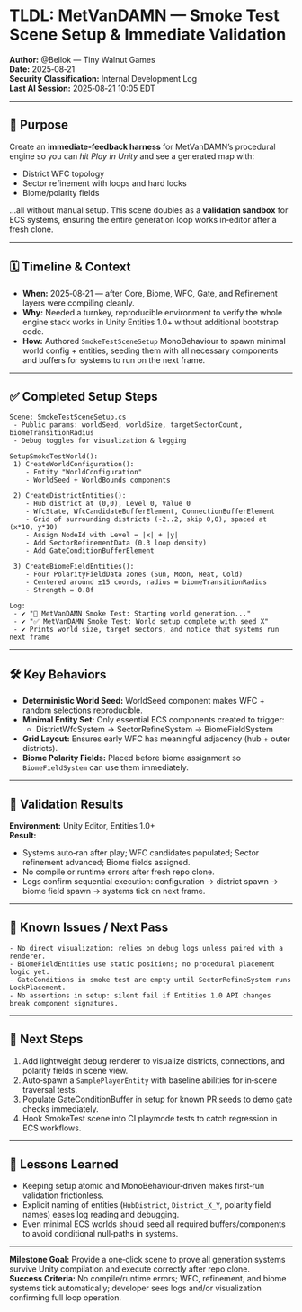 # TLDL: MetVanDAMN — Smoke Test Scene Setup & Immediate Validation

**Author:** @Bellok — Tiny Walnut Games  
**Date:** 2025‑08‑21  
**Security Classification:** Internal Development Log  
**Last AI Session:** 2025‑08‑21 10:05 EDT  

---

## 🎯 Purpose

Create an **immediate‑feedback harness** for MetVanDAMN’s procedural engine so you can *hit Play in Unity* and see a generated map with:
- District WFC topology
- Sector refinement with loops and hard locks
- Biome/polarity fields

…all without manual setup. This scene doubles as a **validation sandbox** for ECS systems, ensuring the entire generation loop works in‑editor after a fresh clone.

---

## 🗓 Timeline & Context

- **When:** 2025‑08‑21 — after Core, Biome, WFC, Gate, and Refinement layers were compiling cleanly.  
- **Why:** Needed a turnkey, reproducible environment to verify the whole engine stack works in Unity Entities 1.0+ without additional bootstrap code.  
- **How:** Authored `SmokeTestSceneSetup` MonoBehaviour to spawn minimal world config + entities, seeding them with all necessary components and buffers for systems to run on the next frame.

---

## ✅ Completed Setup Steps

```
Scene: SmokeTestSceneSetup.cs
 - Public params: worldSeed, worldSize, targetSectorCount, biomeTransitionRadius
 - Debug toggles for visualization & logging

SetupSmokeTestWorld():
 1) CreateWorldConfiguration():
    - Entity "WorldConfiguration"
    - WorldSeed + WorldBounds components

 2) CreateDistrictEntities():
    - Hub district at (0,0), Level 0, Value 0
    - WfcState, WfcCandidateBufferElement, ConnectionBufferElement
    - Grid of surrounding districts (-2..2, skip 0,0), spaced at (x*10, y*10)
    - Assign NodeId with Level = |x| + |y|
    - Add SectorRefinementData (0.3 loop density)
    - Add GateConditionBufferElement

 3) CreateBiomeFieldEntities():
    - Four PolarityFieldData zones (Sun, Moon, Heat, Cold)
    - Centered around ±15 coords, radius = biomeTransitionRadius
    - Strength = 0.8f

Log:
 - ✔ "🚀 MetVanDAMN Smoke Test: Starting world generation..."
 - ✔ "✅ MetVanDAMN Smoke Test: World setup complete with seed X"
 - ✔ Prints world size, target sectors, and notice that systems run next frame
```

---

## 🛠 Key Behaviors

- **Deterministic World Seed:** WorldSeed component makes WFC + random selections reproducible.  
- **Minimal Entity Set:** Only essential ECS components created to trigger:
  - DistrictWfcSystem → SectorRefineSystem → BiomeFieldSystem
- **Grid Layout:** Ensures early WFC has meaningful adjacency (hub + outer districts).  
- **Biome Polarity Fields:** Placed before biome assignment so `BiomeFieldSystem` can use them immediately.

---

## 🧪 Validation Results

**Environment:** Unity Editor, Entities 1.0+  
**Result:**  
- Systems auto‑ran after play; WFC candidates populated; Sector refinement advanced; Biome fields assigned.  
- No compile or runtime errors after fresh repo clone.  
- Logs confirm sequential execution: configuration → district spawn → biome field spawn → systems tick on next frame.

---

## 📌 Known Issues / Next Pass

```
- No direct visualization: relies on debug logs unless paired with a renderer.
- BiomeFieldEntities use static positions; no procedural placement logic yet.
- GateConditions in smoke test are empty until SectorRefineSystem runs LockPlacement.
- No assertions in setup: silent fail if Entities 1.0 API changes break component signatures.
```

---

## 🎯 Next Steps

1. Add lightweight debug renderer to visualize districts, connections, and polarity fields in scene view.  
2. Auto‑spawn a `SamplePlayerEntity` with baseline abilities for in‑scene traversal tests.  
3. Populate GateConditionBuffer in setup for known PR seeds to demo gate checks immediately.  
4. Hook SmokeTest scene into CI playmode tests to catch regression in ECS workflows.

---

## 📜 Lessons Learned

- Keeping setup atomic and MonoBehaviour‑driven makes first‑run validation frictionless.  
- Explicit naming of entities (`HubDistrict`, `District_X_Y`, polarity field names) eases log reading and debugging.  
- Even minimal ECS worlds should seed all required buffers/components to avoid conditional null‑paths in systems.

---

**Milestone Goal:** Provide a one‑click scene to prove all generation systems survive Unity compilation and execute correctly after repo clone.  
**Success Criteria:** No compile/runtime errors; WFC, refinement, and biome systems tick automatically; developer sees logs and/or visualization confirming full loop operation.
